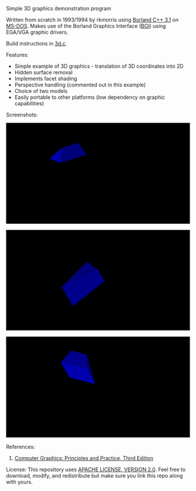 Simple 3D graphics demonstration program

Written from scratch in 1993/1994 by rkmorris using [Borland C++ 3.1](https://en.wikipedia.org/wiki/Borland_C%2B%2B) on [MS-DOS](https://en.wikipedia.org/wiki/MS-DOS). Makes use
of the Borland Graphics Interface ([BGI](https://en.wikipedia.org/wiki/Borland_Graphics_Interface)) using EGA/VGA graphic drivers.

Build instructions in [3d.c](https://github.com/rkmorris/bcc-3d-graphics-demo/blob/master/3D.C).

Features:
* Simple example of 3D graphics - translation of 3D coordinates into 2D
* Hidden surface removal
* Implements facet shading
* Perspective handling (commented out in this example)
* Choice of two models
* Easily portable to other platforms (low dependency on graphic capabilities)

Screenshots:
&nbsp;

![alt text](https://github.com/rkmorris/bcc-3d-graphics-demo/blob/master/wedge_1.png "Screenshot #1")

![alt text](https://github.com/rkmorris/bcc-3d-graphics-demo/blob/master/wedge_2.png "Screenshot #2")

![alt text](https://github.com/rkmorris/bcc-3d-graphics-demo/blob/master/wedge_3.png "Screenshot #3")

References:
1. [Computer Graphics: Principles and Practice, Third Edition](https://www.amazon.co.uk/Computer-Graphics-Principles-Practice-Practices/dp/0321399528)

License:
This repository uses [APACHE LICENSE, VERSION 2.0](https://www.apache.org/licenses/LICENSE-2.0). Feel
free to download, modify, and redistribute but make sure you link this repo along with yours.
